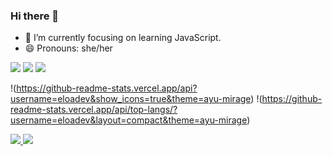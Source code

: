 ### Hi there 👋

- 🌱 I’m currently focusing on learning JavaScript.
- 😄 Pronouns: she/her

<div>
<img src="https://img.icons8.com/color/48/000000/html-5--v1.png"/>
<img src="https://img.icons8.com/color/48/000000/css3.png"/>
<img src="https://img.icons8.com/color/48/000000/javascript--v1.png"/>
</div>

!(https://github-readme-stats.vercel.app/api?username=eloadev&show_icons=true&theme=ayu-mirage)
!(https://github-readme-stats.vercel.app/api/top-langs/?username=eloadev&layout=compact&theme=ayu-mirage)

<div>
  <a href = "mailto: eloamello126@gmail.com" target="_blank"><img src="https://img.shields.io/badge/Gmail-D14836?style=for-the-badge&logo=gmail&logoColor=white" target="_blank"> </a>
  <a href="https://www.instagram.com/iam.eloamellx/" target="_blank"><img src="https://img.shields.io/badge/-Instagram-%23E4405F?style=for-the-badge&logo=instagram&logoColor=white"target="_blank"> </a>
</div>
